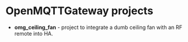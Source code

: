 # OpenMQTTGateway projects

+ **omg_ceiling_fan** - project to integrate a dumb ceiling fan with an RF remote into HA. 
  
